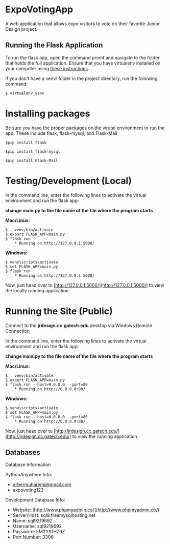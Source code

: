 # ExpoVotingApp
A web application that allows expo visitors to vote on their favorite Junior Design project.

## Running the Flask Application

To run the flask app, open the command promt and navigate to the folder that holds the full application. Ensure that you have virtualenv installed on your computer using [these instructions](http://flask.pocoo.org/docs/0.11/installation/#installation).

If you don't have a venv/ folder in the project directory, run the following command:

    $ virtualenv venv

# Installing packages
Be sure you have the proper packages on the virutal environment to run the app.  These include flask, flask-mysql, and Flask-Mail

 	$pip install flask

 	$pip install flask-mysql

 	$pip install Flask-Mail
 	
# Testing/Development (Local)
In the command line, enter the following lines to activate the virtual environment and run the flask app:

**__change main.py to the file name of the file where the program starts__**

__**Mac/Linux:**__

    $ . venv/bin/activate
    $ export FLASK_APP=main.py
    $ flask run
        * Running on http://127.0.0.1:5000/
        
__**Windows:**__

    $ venv\scripts\activate
    $ set FLASK_APP=main.py
    $ flask run
        * Running on http://127.0.0.1:5000/

Now, just head over to [http://127.0.0.1:5000/](http://127.0.0.1:5000/) to view the locally running application.

# Running the Site (Public)
Connect to the __jrdesign.cc.gatech.edu__ desktop via Windows Remote Connection

In the command line, enter the following lines to activate the virtual environment and run the flask app:

**__change main.py to the file name of the file where the program starts__**

__**Mac/Linux:**__

    $ . venv/bin/activate
    $ export FLASK_APP=main.py
    $ flask run --host=0.0.0.0 --port=80
        * Running on http://0.0.0.0:80/
        
__**Windows:**__

    $ venv\scripts\activate
    $ set FLASK_APP=main.py
    $ flask run --host=0.0.0.0 --port=80
        * Running on http://0.0.0.0:80/

Now, just head over to [http://jrdesign.cc.gatech.edu/](http://jrdesign.cc.gatech.edu/) to view the running application.

## Databases

Database Information

PythonAnywhere Info:
* arbermuharemi@gmail.com
* expovoting123

Development Database Info:
* Website: [http://www.phpmyadmin.co/](http://www.phpmyadmin.co/)
* Server/Host: sql9.freemysqlhosting.net
* Name: sql9219692
* Username: sql9219692
* Password: 5M2YS1HZdZ
* Port Number: 3306
